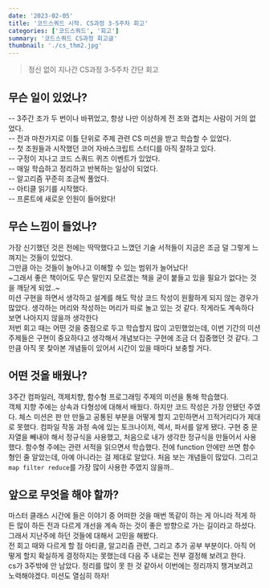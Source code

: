 ```yaml
---
date: '2023-02-05'
title: '코드스쿼드 시작. CS과정 3-5주차 회고'
categories: ['코드스쿼드', '회고']
summary: '코드스쿼드 CS과정 회고글'
thumbnail: './cs_thm2.jpg'
---
```


> 정신 없이 지나간 CS과정 3-5주차 간단 회고

## 무슨 일이 있었나?

-- 3주간 조가 두 번이나 바뀌었고, 항상 나만 이상하게 전 조와 겹치는 사람이 거의 없었다.</br>
-- 전과 마찬가지로 이틀 단위로 주제 관련 CS 미션을 받고 학습할 수 있었다.</br>
-- 첫 조원들과 시작했던 코어 자바스크립트 스터디를 아직 잘하고 있다.</br>
-- 구정이 지나고 코드 스쿼드 퀴즈 이벤트가 있었다.</br>
-- 매일 학습하고 정리하고 반복하는 일상이 되었다.</br>
-- 알고리즘 꾸준히 조금씩 풀었다.</br>
-- 아티클 읽기를 시작했다.</br>
-- 프론트에 새로운 인원이 들어왔다!</br>

## 무슨 느낌이 들었나?

가장 신기했던 것은 전에는 딱딱했다고 느꼈던 기술 서적들이 지금은 조금 덜 그렇게 느껴지는 것들이 있었다. </br>
그만큼 아는 것들이 늘어나고 이해할 수 있는 범위가 늘어났다! </br>
~그래서 좋은 책이어도 무슨 말인지 모르겠는 책을 굳이 붙들고 있을 필요가 없다는 것을 깨닫게 되었..~</br>
미션 구현을 하면서 생각하고 설계를 해도 막상 코드 작성이 원활하게 되지 않는 경우가 많았다. 생각하는 머리와 작성하는 머리가 따로 놀고 있는 것 같다. 작게라도 계속하다 보면 나아지지 않을까 생각한다 </br>
저번 회고 때는 어떤 것을 중점으로 두고 학습할지 많이 고민했었는데, 이번 기간의 미션 주제들은 구현이 중요하다고 생각해서 개념보다는 구현에 조금 더 집중했던 것 같다. 그만큼 아직 못 찾아본 개념들이 있어서 시간이 있을 때마다 보충할 거다.</br>

## 어떤 것을 배웠나?

3주간 컴파일러, 객제치향, 함수형 프로그래밍 주제의 미션을 통해 학습했다.</br>
객체 지향 주에는 상속과 다형성에 대해서 배웠다. 하지만 코드 작성은 가장 안됐던 주였다. 체스 미션은 판 만 만들고 공통된 부분을 어떻게 할지 고민하면서 끄적거리다가 제대로 못했다. 컴파일 작동 과정 속에 있는 토크나이저, 렉서, 파서를 알게 됐다. 구현 중 문자열을 빼내야 해서 정규식을 사용했고, 처음으로 내가 생각한 정규식을 만들어서 사용했다. 함수형 주에는 관련 서적을 읽으면서 학습했다. 전에 function 안에만 쓰면 함수형인 줄 알았는데, 아예 아니라는 걸 제대로 알았다. 처음 보는 개념들이 많았다. 그리고 `map filter reduce`를 가장 많이 사용한 주였지 않을까..

## 앞으로 무엇을 해야 할까?

마스터 클래스 시간에 들은 이야기 중 어떠한 것을 매번 똑같이 하는 게 아니라 적게 하든 많이 하든 전과 다르게 개선을 계속 하는 것이 좋은 방향으로 가는 길이라고 하셨다. 그래서 지난주에 하던 것들에 대해서 고민을 해봤다.</br>
전 회고 때와 다르게 할 점 아티클, 알고리즘 관련, 그리고 추가 공부 부분이다. 아직 어떻게 할지 확실하게 결정하지는 못했는데 다음 주 내로는 전부 결정해 보려고 한다. </br>
cs가 3주밖에 안 남았다. 정리를 많이 못 한 것 같아서 이번에는 정리까지 챙겨보려고 노력해야겠다. 미션도 열심히 하자!
